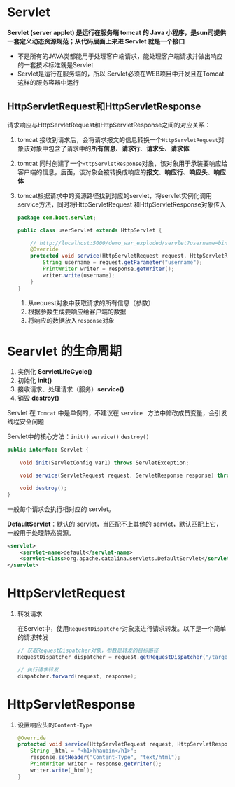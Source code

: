 # Servlet

**Servlet (server applet) 是运行在服务端 tomcat 的 Java 小程序，是sun司提供一套定义动态资源规范；从代码层面上来进 Servlet 就是一个接口**

- 不是所有的JAVA类都能用于处理客户端请求，能处理客户端请求并做出响应的一套技术标准就是Servlet
- Servlet是运行在服务端的，所以 Servlet必须在WEB项目中开发且在Tomcat这样的服务容器中运行



## HttpServletRequest和HttpServletResponse

请求响应与HttpServletRequest和HttpServletResponse之间的对应关系：

1. tomcat 接收到请求后，会将请求报文的信息转换一个`HttpServletRequest`对象该对象中包含了请求中的**所有信息**、**请求行**、**请求头**、**请求体**

2.  tomcat 同时创建了一个`HttpServletResponse`对象，该对象用于承装要响应给客户端的信息，后面，该对象会被转换成响应的**报文**、**响应行**、**响应头**、**响应体**

3. tomcat根据请求中的资源路径找到对应的servlet，将servlet实例化调用service方法，同时将HttpServletRequest 和HttpServletResponse对象传入

   ```java
   package com.boot.servlet;
   
   public class userServlet extends HttpServlet {
   
       // http://localhost:5000/demo_war_exploded/servlet?username=bin
       @Override
       protected void service(HttpServletRequest request, HttpServletResponse response) throws IOException {
           String username = request.getParameter("username");
           PrintWriter writer = response.getWriter();
           writer.write(username);
       }
   }
   ```
   
   1. 从request对象中获取请求的所有信息（参数）
   2. 根据参数生成要响应给客户端的数据
   3. 将响应的数据放入`response`对象



# Searvlet 的生命周期

1. 实例化 **ServletLifeCycle()**
2. 初始化 **init()**
3. 接收请求、处理请求（服务）**service()**
4. 销毁 **destroy()**

Servlet 在 `Tomcat` 中是单例的，不建议在 `service ` 方法中修改成员变量，会引发线程安全问题



Servlet中的核心方法：`init()` `service()` `destroy()`

```java
public interface Servlet {
    
    void init(ServletConfig var1) throws ServletException;

    void service(ServletRequest request, ServletResponse response) throws ServletException, IOException;

    void destroy();
}
```



一般每个请求会执行相对应的 servlet。

**DefaultServlet**：默认的 servlet，当匹配不上其他的 servlet，默认匹配上它，一般用于处理静态资源。

```xml
<servlet>
    <servlet-name>default</servlet-name>
    <servlet-class>org.apache.catalina.servlets.DefaultServlet</servlet-class>
</servlet>
```





# HttpServletRequest

1. 转发请求

   在Servlet中，使用`RequestDispatcher`对象来进行请求转发。以下是一个简单的请求转发

   ```java
   // 获取RequestDispatcher对象，参数是转发的目标路径
   RequestDispatcher dispatcher = request.getRequestDispatcher("/targetServlet");
   
   // 执行请求转发
   dispatcher.forward(request, response);
   ```

   



# HttpServletResponse

1. 设置响应头的`Content-Type`

   ```java
   @Override
   protected void service(HttpServletRequest request, HttpServletResponse response) throws IOException {
       String _html = "<h1>hhaubin</h1>";
       response.setHeader("Content-Type", "text/html");
       PrintWriter writer = response.getWriter();
       writer.write(_html);
   }
   ```

   


